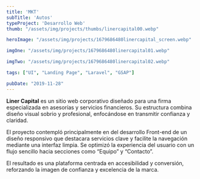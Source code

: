 ```yaml
---
title: 'MKT'
subTitle: 'Autos'
typeProject: 'Desarrollo Web'
thumb: "/assets/img/projects/thumbs/linercapital00.webp"

heroImage: "/assets/img/projects/1679686480linercapital_screen.webp"

imgOne: "/assets/img/projects/1679686480linercapital01.webp"

imgTwo: "/assets/img/projects/1679686480linercapital02.webp"

tags: ["UI", "Landing Page", "Laravel", "GSAP"]

pubDate: "2019-11-28"
---
```


**Liner Capital** es un sitio web corporativo diseñado para una firma especializada en asesorías y servicios financieros. Su estructura combina diseño visual sobrio y profesional, enfocándose en transmitir confianza y claridad.

  

El proyecto contempló principalmente en del desarrollo Front-end de un diseño responsivo que destacara servicios clave y facilite la navegación mediante una interfaz limpia. Se optimizó la experiencia del usuario con un flujo sencillo hacia secciones como “Equipo” y “Contacto”.

El resultado es una plataforma centrada en accesibilidad y conversión, reforzando la imagen de confianza y excelencia de la marca.